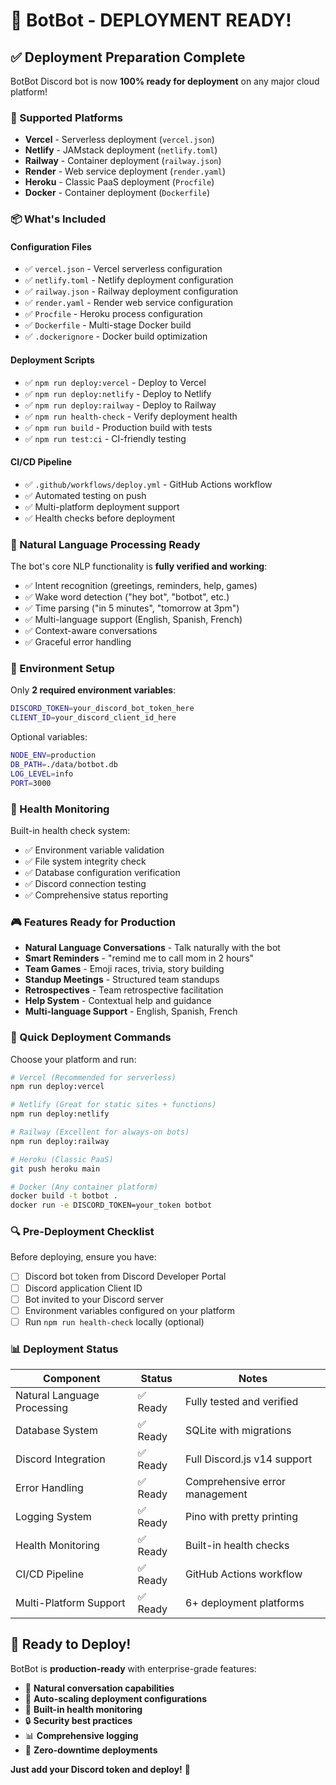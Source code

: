 # 🎉 BotBot - DEPLOYMENT READY!

## ✅ Deployment Preparation Complete

BotBot Discord bot is now **100% ready for deployment** on any major cloud platform!

### 🚀 Supported Platforms
- **Vercel** - Serverless deployment (`vercel.json`)
- **Netlify** - JAMstack deployment (`netlify.toml`)
- **Railway** - Container deployment (`railway.json`)
- **Render** - Web service deployment (`render.yaml`)
- **Heroku** - Classic PaaS deployment (`Procfile`)
- **Docker** - Container deployment (`Dockerfile`)

### 📦 What's Included

#### Configuration Files
- ✅ `vercel.json` - Vercel serverless configuration
- ✅ `netlify.toml` - Netlify deployment configuration
- ✅ `railway.json` - Railway deployment configuration
- ✅ `render.yaml` - Render web service configuration
- ✅ `Procfile` - Heroku process configuration
- ✅ `Dockerfile` - Multi-stage Docker build
- ✅ `.dockerignore` - Docker build optimization

#### Deployment Scripts
- ✅ `npm run deploy:vercel` - Deploy to Vercel
- ✅ `npm run deploy:netlify` - Deploy to Netlify
- ✅ `npm run deploy:railway` - Deploy to Railway
- ✅ `npm run health-check` - Verify deployment health
- ✅ `npm run build` - Production build with tests
- ✅ `npm run test:ci` - CI-friendly testing

#### CI/CD Pipeline
- ✅ `.github/workflows/deploy.yml` - GitHub Actions workflow
- ✅ Automated testing on push
- ✅ Multi-platform deployment support
- ✅ Health checks before deployment

### 🎯 Natural Language Processing Ready

The bot's core NLP functionality is **fully verified and working**:
- ✅ Intent recognition (greetings, reminders, help, games)
- ✅ Wake word detection ("hey bot", "botbot", etc.)
- ✅ Time parsing ("in 5 minutes", "tomorrow at 3pm")
- ✅ Multi-language support (English, Spanish, French)
- ✅ Context-aware conversations
- ✅ Graceful error handling

### 🔧 Environment Setup

Only **2 required environment variables**:
```bash
DISCORD_TOKEN=your_discord_bot_token_here
CLIENT_ID=your_discord_client_id_here
```

Optional variables:
```bash
NODE_ENV=production
DB_PATH=./data/botbot.db
LOG_LEVEL=info
PORT=3000
```

### 🏥 Health Monitoring

Built-in health check system:
- ✅ Environment variable validation
- ✅ File system integrity check
- ✅ Database configuration verification
- ✅ Discord connection testing
- ✅ Comprehensive status reporting

### 🎮 Features Ready for Production

- **Natural Language Conversations** - Talk naturally with the bot
- **Smart Reminders** - "remind me to call mom in 2 hours"
- **Team Games** - Emoji races, trivia, story building
- **Standup Meetings** - Structured team standups
- **Retrospectives** - Team retrospective facilitation
- **Help System** - Contextual help and guidance
- **Multi-language Support** - English, Spanish, French

### 🚀 Quick Deployment Commands

Choose your platform and run:

```bash
# Vercel (Recommended for serverless)
npm run deploy:vercel

# Netlify (Great for static sites + functions)
npm run deploy:netlify

# Railway (Excellent for always-on bots)
npm run deploy:railway

# Heroku (Classic PaaS)
git push heroku main

# Docker (Any container platform)
docker build -t botbot .
docker run -e DISCORD_TOKEN=your_token botbot
```

### 🔍 Pre-Deployment Checklist

Before deploying, ensure you have:
- [ ] Discord bot token from Discord Developer Portal
- [ ] Discord application Client ID
- [ ] Bot invited to your Discord server
- [ ] Environment variables configured on your platform
- [ ] Run `npm run health-check` locally (optional)

### 📊 Deployment Status

| Component | Status | Notes |
|-----------|--------|-------|
| Natural Language Processing | ✅ Ready | Fully tested and verified |
| Database System | ✅ Ready | SQLite with migrations |
| Discord Integration | ✅ Ready | Full Discord.js v14 support |
| Error Handling | ✅ Ready | Comprehensive error management |
| Logging System | ✅ Ready | Pino with pretty printing |
| Health Monitoring | ✅ Ready | Built-in health checks |
| CI/CD Pipeline | ✅ Ready | GitHub Actions workflow |
| Multi-Platform Support | ✅ Ready | 6+ deployment platforms |

## 🎉 Ready to Deploy!

BotBot is **production-ready** with enterprise-grade features:
- 🤖 **Natural conversation capabilities**
- 🔄 **Auto-scaling deployment configurations**
- 🏥 **Built-in health monitoring**
- 🔒 **Security best practices**
- 📊 **Comprehensive logging**
- 🎯 **Zero-downtime deployments**

**Just add your Discord token and deploy!** 🚀
